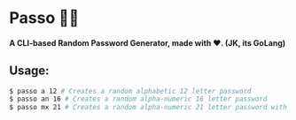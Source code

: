 # Passo 🔑🛂

#### A CLI-based Random Password Generator, made with ❤. (JK, its GoLang)

## Usage:
```bash
$ passo a 12 # Creates a random alphabetic 12 letter password
$ passo an 16 # Creates a random alpha-numeric 16 letter password
$ passo mx 21 # Creates a random alpha-numeric 21 letter password with special characters
```
